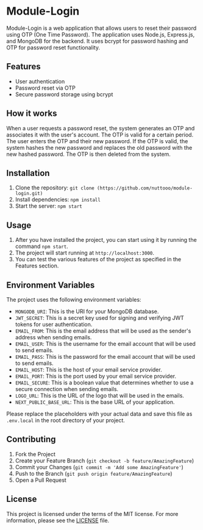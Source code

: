 # Module-Login

Module-Login is a web application that allows users to reset their password using OTP (One Time Password). The application uses Node.js, Express.js, and MongoDB for the backend. It uses bcrypt for password hashing and OTP for password reset functionality.

## Features

- User authentication
- Password reset via OTP
- Secure password storage using bcrypt

## How it works

When a user requests a password reset, the system generates an OTP and associates it with the user's account. The OTP is valid for a certain period. The user enters the OTP and their new password. If the OTP is valid, the system hashes the new password and replaces the old password with the new hashed password. The OTP is then deleted from the system.

## Installation

1. Clone the repository: `git clone (https://github.com/nuttooo/module-login.git)`
2. Install dependencies: `npm install`
3. Start the server: `npm start`

## Usage

1. After you have installed the project, you can start using it by running the command `npm start`.
2. The project will start running at `http://localhost:3000`.
3. You can test the various features of the project as specified in the Features section.

## Environment Variables

The project uses the following environment variables:

- `MONGODB_URI`: This is the URI for your MongoDB database.
- `JWT_SECRET`: This is a secret key used for signing and verifying JWT tokens for user authentication.
- `EMAIL_FROM`: This is the email address that will be used as the sender's address when sending emails.
- `EMAIL_USER`: This is the username for the email account that will be used to send emails.
- `EMAIL_PASS`: This is the password for the email account that will be used to send emails.
- `EMAIL_HOST`: This is the host of your email service provider.
- `EMAIL_PORT`: This is the port used by your email service provider.
- `EMAIL_SECURE`: This is a boolean value that determines whether to use a secure connection when sending emails.
- `LOGO_URL`: This is the URL of the logo that will be used in the emails.
- `NEXT_PUBLIC_BASE_URL`: This is the base URL of your application.

Please replace the placeholders with your actual data and save this file as `.env.local` in the root directory of your project.

## Contributing

1. Fork the Project
2. Create your Feature Branch (`git checkout -b feature/AmazingFeature`)
3. Commit your Changes (`git commit -m 'Add some AmazingFeature'`)
4. Push to the Branch (`git push origin feature/AmazingFeature`)
5. Open a Pull Request

## License

This project is licensed under the terms of the MIT license. For more information, please see the [LICENSE](LICENSE) file.
